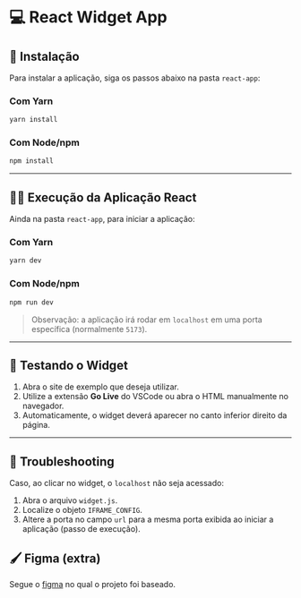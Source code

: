 # 💻 React Widget App

## 🔨 Instalação

Para instalar a aplicação, siga os passos abaixo na pasta `react-app`:

### Com Yarn

```bash
yarn install
```

### Com Node/npm

```bash
npm install
```

---

## 👨‍💻 Execução da Aplicação React

Ainda na pasta `react-app`, para iniciar a aplicação:

### Com Yarn

```bash
yarn dev
```

### Com Node/npm

```bash
npm run dev
```

> Observação: a aplicação irá rodar em `localhost` em uma porta específica (normalmente `5173`).

---

## 🧠 Testando o Widget

1. Abra o site de exemplo que deseja utilizar.
2. Utilize a extensão **Go Live** do VSCode ou abra o HTML manualmente no navegador.
3. Automaticamente, o widget deverá aparecer no canto inferior direito da página.

---

## 🐛 Troubleshooting

Caso, ao clicar no widget, o `localhost` não seja acessado:

1. Abra o arquivo `widget.js`.
2. Localize o objeto `IFRAME_CONFIG`.
3. Altere a porta no campo `url` para a mesma porta exibida ao iniciar a aplicação (passo de execução).

## 🖌️ Figma (extra)

Segue o [figma](https://www.figma.com/design/ENpf7vOQrkqQ74Q53XH2Hl/Prova-BonifiQ?node-id=2-2&t=Gzx7AERlXlVqIOPh-1) no qual o projeto foi baseado.
